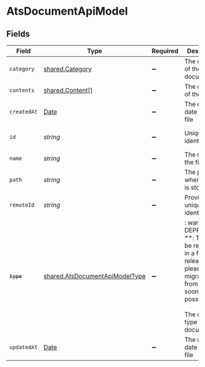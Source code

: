 # AtsDocumentApiModel


## Fields

| Field                                                                                                                                                     | Type                                                                                                                                                      | Required                                                                                                                                                  | Description                                                                                                                                               | Example                                                                                                                                                   |
| --------------------------------------------------------------------------------------------------------------------------------------------------------- | --------------------------------------------------------------------------------------------------------------------------------------------------------- | --------------------------------------------------------------------------------------------------------------------------------------------------------- | --------------------------------------------------------------------------------------------------------------------------------------------------------- | --------------------------------------------------------------------------------------------------------------------------------------------------------- |
| `category`                                                                                                                                                | [shared.Category](../../../sdk/models/shared/category.md)                                                                                                 | :heavy_minus_sign:                                                                                                                                        | The category of the the document                                                                                                                          | templates, forms, backups, etc.                                                                                                                           |
| `contents`                                                                                                                                                | [shared.Content](../../../sdk/models/shared/content.md)[]                                                                                                 | :heavy_minus_sign:                                                                                                                                        | The content of the file                                                                                                                                   |                                                                                                                                                           |
| `createdAt`                                                                                                                                               | [Date](https://developer.mozilla.org/en-US/docs/Web/JavaScript/Reference/Global_Objects/Date)                                                             | :heavy_minus_sign:                                                                                                                                        | The creation date of the file                                                                                                                             | 2021-01-01T01:01:01.000Z                                                                                                                                  |
| `id`                                                                                                                                                      | *string*                                                                                                                                                  | :heavy_minus_sign:                                                                                                                                        | Unique identifier                                                                                                                                         | 8187e5da-dc77-475e-9949-af0f1fa4e4e3                                                                                                                      |
| `name`                                                                                                                                                    | *string*                                                                                                                                                  | :heavy_minus_sign:                                                                                                                                        | The name of the file                                                                                                                                      | My Document                                                                                                                                               |
| `path`                                                                                                                                                    | *string*                                                                                                                                                  | :heavy_minus_sign:                                                                                                                                        | The path where the file is stored                                                                                                                         | /path/to/file                                                                                                                                             |
| `remoteId`                                                                                                                                                | *string*                                                                                                                                                  | :heavy_minus_sign:                                                                                                                                        | Provider's unique identifier                                                                                                                              | 8187e5da-dc77-475e-9949-af0f1fa4e4e3                                                                                                                      |
| ~~`type`~~                                                                                                                                                | [shared.AtsDocumentApiModelType](../../../sdk/models/shared/atsdocumentapimodeltype.md)                                                                   | :heavy_minus_sign:                                                                                                                                        | : warning: ** DEPRECATED **: This will be removed in a future release, please migrate away from it as soon as possible.<br/><br/>The content type of the document |                                                                                                                                                           |
| `updatedAt`                                                                                                                                               | [Date](https://developer.mozilla.org/en-US/docs/Web/JavaScript/Reference/Global_Objects/Date)                                                             | :heavy_minus_sign:                                                                                                                                        | The update date of the file                                                                                                                               | 2021-01-02T01:01:01.000Z                                                                                                                                  |